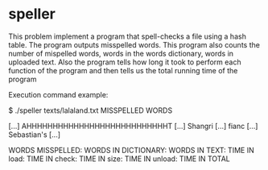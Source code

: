 # speller

This problem implement a program that spell-checks a file using a hash table. The program outputs misspelled words. This program also counts the number of mispelled words, words in the words dictionary, words in uploaded text. Also the program tells how long it took to perform each function of the program and then tells us the total running time of the program 

Execution command example: 

$ ./speller texts/lalaland.txt
MISSPELLED WORDS

[...]
AHHHHHHHHHHHHHHHHHHHHHHHHHHHT
[...]
Shangri
[...]
fianc
[...]
Sebastian's
[...]

WORDS MISSPELLED:
WORDS IN DICTIONARY:
WORDS IN TEXT:
TIME IN load:
TIME IN check:
TIME IN size:
TIME IN unload:
TIME IN TOTAL
